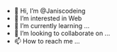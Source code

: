 - 👋 Hi, I’m @Janiscodeing
- 👀 I’m interested in Web
- 🌱 I’m currently learning ...
- 💞️ I’m looking to collaborate on ...
- 📫 How to reach me ...

<!---
Janiscodeing/Janiscodeing is a ✨ special ✨ repository because its `README.md` (this file) appears on your GitHub profile.
You can click the Preview link to take a look at your changes.
--->
